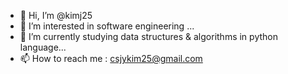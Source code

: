 - 👋 Hi, I’m @kimj25
- 👀 I’m interested in software engineering ...
- 🌱 I’m currently studying data structures & algorithms in python language...
- 📫 How to reach me : csjykim25@gmail.com
